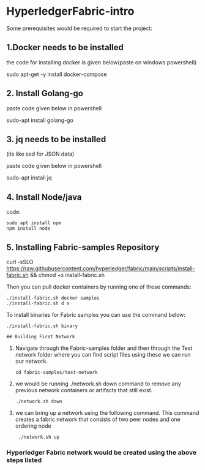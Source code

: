 # HyperledgerFabric-intro

Some prerequisites would be required to start the project:

## 1.Docker needs to be installed

the code for installing docker is given below(paste on windows powershell)

sudo apt-get -y install docker-compose

## 2. Install Golang-go

paste code given below in powershell

sudo-apt install golang-go

## 3. jq needs to be installed
(its like sed for JSON data)

paste code given below in powershell

sudo-apt install jq

## 4. Install Node/java
code:

    sudo apt install npm
    npm install node
    
## 5. Installing Fabric-samples Repository

 curl -sSLO https://raw.githubusercontent.com/hyperledger/fabric/main/scripts/install-fabric.sh && chmod +x install-fabric.sh

Then you can pull docker containers by running one of these commands:
   
    ./install-fabric.sh docker samples
    ./install-fabric.sh d s


To install binaries for Fabric samples you can use the command below:
   
    ./install-fabric.sh binary
    
    ## Building First Network
1. Navigate through the Fabric-samples folder and then through the Test network folder where you can find script files using these we can run our network.
 
       cd fabric-samples/test-network
 
 
2. we would be running ./network.sh down command to remove any previous network containers or artifacts that still exist. 

       ./network.sh down

3. we can bring up a network using the following command. This command creates a fabric network that consists of two peer nodes and one ordering node

        ./network.sh up

###       Hyperledger Fabric network would be created using the above steps listed

